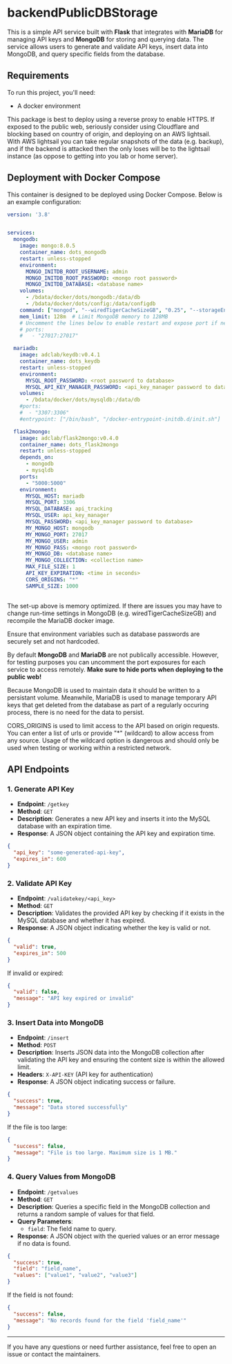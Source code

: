 # backendPublicDBStorage
This is a simple API service built with **Flask** that integrates with **MariaDB** for managing API keys and **MongoDB** for storing and querying data. The service allows users to generate and validate API keys, insert data into MongoDB, and query specific fields from the database.

## Requirements
To run this project, you'll need:
- A docker environment

This package is best to deploy using a reverse proxy to enable HTTPS.  If exposed to the public web, seriously consider using Cloudflare and blocking based on country of origin, and deploying on an AWS lightsail.  With AWS lightsail you can take regular snapshots of the data (e.g. backup), and if the backend is attacked then the only loses will be to the lightsail instance (as oppose to getting into you lab or home server).  

## Deployment with Docker Compose
This container is designed to be deployed using Docker Compose. Below is an example configuration:

```yaml
version: '3.8'


services:
  mongodb:
    image: mongo:8.0.5
    container_name: dots_mongodb
    restart: unless-stopped
    environment:
      MONGO_INITDB_ROOT_USERNAME: admin
      MONGO_INITDB_ROOT_PASSWORD: <mongo root password>
      MONGO_INITDB_DATABASE: <database name>
    volumes:
      - /bdata/docker/dots/mongodb:/data/db
      - /bdata/docker/dots/config:/data/configdb
    command: ["mongod", "--wiredTigerCacheSizeGB", "0.25", "--storageEngine", "wiredTiger", "--bind_ip_all"]
    mem_limit: 128m  # Limit MongoDB memory to 128MB
    # Uncomment the lines below to enable restart and expose port if necessary
    # ports:
    #   - "27017:27017"

  mariadb:
    image: adclab/keydb:v0.4.1
    container_name: dots_keydb
    restart: unless-stopped
    environment:
      MYSQL_ROOT_PASSWORD: <root password to database>
      MYSQL_API_KEY_MANAGER_PASSWORD: <api_key_manager password to database>
    volumes:
      - /bdata/docker/dots/mysqldb:/data/db
    #ports:
    #  - "3307:3306"
    #entrypoint: ["/bin/bash", "/docker-entrypoint-initdb.d/init.sh"]

  flask2mongo:
    image: adclab/flask2mongo:v0.4.0
    container_name: dots_flask2mongo
    restart: unless-stopped
    depends_on:
      - mongodb
      - mysqldb
    ports:
      - "5000:5000"
    environment:
      MYSQL_HOST: mariadb
      MYSQL_PORT: 3306
      MYSQL_DATABASE: api_tracking
      MYSQL_USER: api_key_manager
      MYSQL_PASSWORD: <api_key_manager password to database>
      MY_MONGO_HOST: mongodb
      MY_MONGO_PORT: 27017
      MY_MONGO_USER: admin
      MY_MONGO_PASS: <mongo root password>
      MY_MONGO_DB: <database name>
      MY_MONGO_COLLECTION: <collection name>
      MAX_FILE_SIZE: 1
      API_KEY_EXPIRATION: <time in seconds>
      CORS_ORIGINS: "*"
      SAMPLE_SIZE: 1000
      

```
The set-up above is memory optimized.  If there are issues you may have to change run-time settings in MongoDB (e.g. wiredTigerCacheSizeGB) and recompile the MariaDB docker image.

Ensure that environment variables such as database passwords are securely set and not hardcoded.

By default **MongoDB** and **MariaDB** are not publically accessible.  However, for testing purposes you can uncomment the port exposures for each service to access remotely.  **Make sure to hide ports when deploying to the public web!**   

Because MongoDB is used to maintain data it should be written to a persistant volume.  Meanwhile, MariaDB is used to manage temporary API keys that get deleted from the database as part of a regularly occuring process, there is no need for the data to persist.

CORS_ORIGINS is used to limit access to the API based on origin requests.  You can enter a list of urls or provide "*" (wildcard) to allow access from any source.  Usage of the wildcard option is dangerous and should only be used when testing or working within a restricted network.

## API Endpoints

### 1. **Generate API Key**

- **Endpoint**: `/getkey`
- **Method**: `GET`
- **Description**: Generates a new API key and inserts it into the MySQL database with an expiration time.
- **Response**: A JSON object containing the API key and expiration time.

```json
{
  "api_key": "some-generated-api-key",
  "expires_in": 600
}
```

### 2. **Validate API Key**

- **Endpoint**: `/validatekey/<api_key>`
- **Method**: `GET`
- **Description**: Validates the provided API key by checking if it exists in the MySQL database and whether it has expired.
- **Response**: A JSON object indicating whether the key is valid or not.

```json
{
  "valid": true,
  "expires_in": 500
}
```

If invalid or expired:

```json
{
  "valid": false,
  "message": "API key expired or invalid"
}
```

### 3. **Insert Data into MongoDB**

- **Endpoint**: `/insert`
- **Method**: `POST`
- **Description**: Inserts JSON data into the MongoDB collection after validating the API key and ensuring the content size is within the allowed limit.
- **Headers**: `X-API-KEY` (API key for authentication)
- **Response**: A JSON object indicating success or failure.

```json
{
  "success": true,
  "message": "Data stored successfully"
}
```

If the file is too large:

```json
{
  "success": false,
  "message": "File is too large. Maximum size is 1 MB."
}
```

### 4. **Query Values from MongoDB**

- **Endpoint**: `/getvalues`
- **Method**: `GET`
- **Description**: Queries a specific field in the MongoDB collection and returns a random sample of values for that field.
- **Query Parameters**:
  - `field`: The field name to query.
- **Response**: A JSON object with the queried values or an error message if no data is found.

```json
{
  "success": true,
  "field": "field_name",
  "values": ["value1", "value2", "value3"]
}
```

If the field is not found:

```json
{
  "success": false,
  "message": "No records found for the field 'field_name'"
}
```


---

If you have any questions or need further assistance, feel free to open an issue or contact the maintainers.

